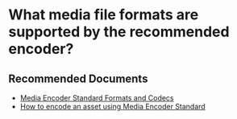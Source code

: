 <properties 
    pageTitle="What media file formats are supported by the recommended encoder?"
    description="What media file formats are supported by the recommended encoder?"
    service="microsoft.media"
    resource="mediaservices"
    authors="juliako"
    ms.author="juliako"
    displayOrder="2"
    selfHelpType="resource"
    supportTopicIds=""
    resourceTags=""
    productPesIds=""
    cloudEnvironments="MoonCake"
 />

# What media file formats are supported by the recommended encoder?

## **Recommended Documents**

* [Media Encoder Standard Formats and Codecs](https://docs.azure.cn/media-services/media-services-media-encoder-standard-formats/)
* [How to encode an asset using Media Encoder Standard](https://docs.azure.cn/media-services/media-services-dotnet-encode-with-media-encoder-standard/)
